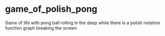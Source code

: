 # game_of_polish_pong
Game of life with pong ball rolling in the deep while there is a polish notation function graph breaking the screen
